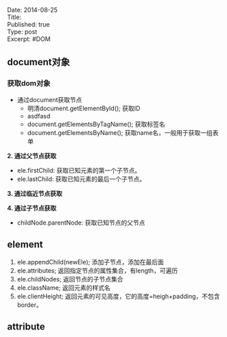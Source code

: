 Date: 2014-08-25  
Title:   
Published: true  
Type: post  
Excerpt: 
#DOM
  
## document对象

### 获取dom对象

* 通过document获取节点
	* 明清document.getElementById(); 获取ID
	* asdfasd
	* document.getElementsByTagName();  获取标签名
	* document.getElementsByName();   获取name名，一般用于获取一组表单   

**2. 通过父节点获取**

* ele.firstChild: 获取已知元素的第一个子节点。
* ele.lastChild: 获取已知元素的最后一个子节点。

**3. 通过临近节点获取**


**4. 通过子节点获取**   

* childNode.parentNode: 获取已知节点的父节点

## element
1. ele.appendChild(newEle);  添加子节点，添加在最后面
2. ele.attributes;   返回指定节点的属性集合，有length，可遍历
3. ele.childNodes;   返回节点的子节点集合
4. ele.className;   返回元素的样式名
5. ele.clientHeight;  返回元素的可见高度，它的高度=heigh+padding，不包含border。
 

## attribute

